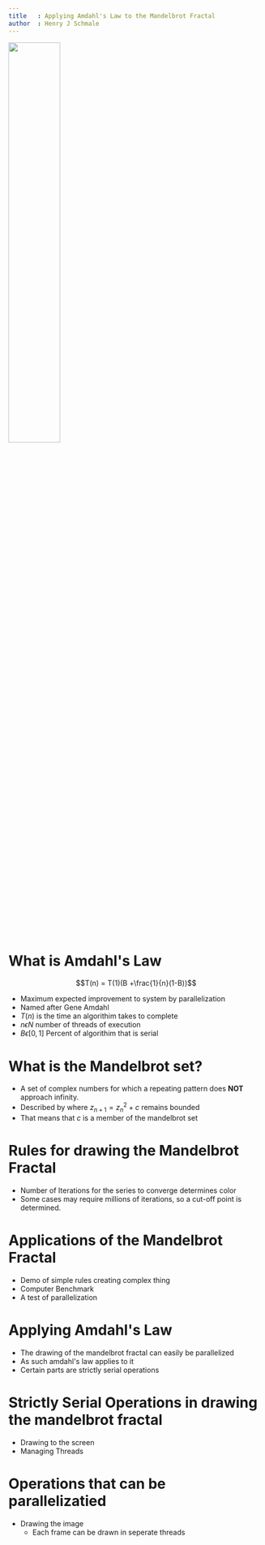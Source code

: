```yaml
---
title   : Applying Amdahl's Law to the Mandelbrot Fractal
author  : Henry J Schmale
---
```


<img src="http://upload.wikimedia.org/wikipedia/commons/2/21/Mandel_zoom_00_mandelbrot_set.jpg" width="45%" style="margin:auto"/>

# What is Amdahl's Law
$$T(n) = T(1)(B +\frac{1}{n}(1-B))$$

* Maximum expected improvement to system by parallelization
* Named after Gene Amdahl
* $T(n)$ is the time an algorithim takes to complete
* $n \epsilon N$ number of threads of execution
* $B \epsilon [0,1]$ Percent of algorithim that is serial

# What is the Mandelbrot set?
* A set of complex numbers for which a repeating pattern does **NOT**
approach infinity.
* Described by where $z_{n+1} = z_{n}^2+c$ remains bounded
* That means that $c$ is a member of the mandelbrot set

# Rules for drawing the Mandelbrot Fractal
* Number of Iterations for the series to converge determines color
* Some cases may require millions of iterations, so a cut-off point is
  determined.

# Applications of the Mandelbrot Fractal
* Demo of simple rules creating complex thing
* Computer Benchmark
* A test of parallelization

# Applying Amdahl's Law
* The drawing of the mandelbrot fractal can easily be parallelized
* As such amdahl's law applies to it
* Certain parts are strictly serial operations

# Strictly Serial Operations in drawing the mandelbrot fractal
* Drawing to the screen
* Managing Threads

# Operations that can be parallelizatied
* Drawing the image
    * Each frame can be drawn in seperate threads


